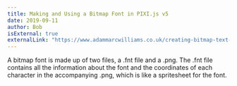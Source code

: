 ```yaml
---
title: Making and Using a Bitmap Font in PIXI.js v5
date: 2019-09-11
author: Bob
isExternal: true
externalLink: "https://www.adammarcwilliams.co.uk/creating-bitmap-text-pixi/"
---
```


A bitmap font is made up of two files, a .fnt file and a .png. The .fnt file contains all the information about the font and the coordinates of each character in the accompanying .png, which is like a spritesheet for the font.
